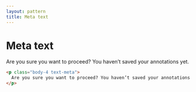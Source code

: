 ```yaml
---
layout: pattern
title: Meta text
---
```


<h1>Meta text</h1>

<div class="components-preview">

<p class="body-4 text-meta">
  Are you sure you want to proceed? You haven’t saved your annotations yet.
</p>

</div>

<div class="components-code" markdown="1">

```html
<p class="body-4 text-meta">
  Are you sure you want to proceed? You haven’t saved your annotations yet.
</p>
```

</div>


